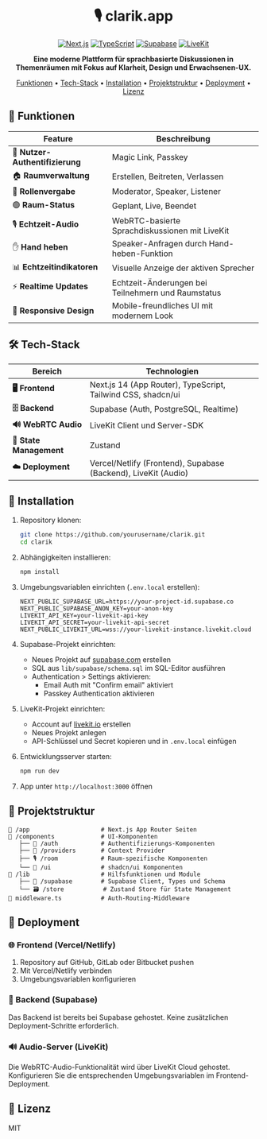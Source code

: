 <div align="center">

# 🎙️ clarik.app

[![Next.js](https://img.shields.io/badge/Next.js-14-black?style=for-the-badge&logo=next.js)](https://nextjs.org/)
[![TypeScript](https://img.shields.io/badge/TypeScript-blue?style=for-the-badge&logo=typescript)](https://www.typescriptlang.org/)
[![Supabase](https://img.shields.io/badge/Supabase-green?style=for-the-badge&logo=supabase)](https://supabase.io/)
[![LiveKit](https://img.shields.io/badge/LiveKit-red?style=for-the-badge)](https://livekit.io/)

**Eine moderne Plattform für sprachbasierte Diskussionen in Themenräumen mit Fokus auf Klarheit, Design und Erwachsenen-UX.**

[Funktionen](#-funktionen) • 
[Tech-Stack](#-tech-stack) • 
[Installation](#-installation) • 
[Projektstruktur](#-projektstruktur) • 
[Deployment](#-deployment) • 
[Lizenz](#-lizenz)

</div>

## 🚀 Funktionen

| Feature | Beschreibung |
|---------|-------------|
| 🔐 **Nutzer-Authentifizierung** | Magic Link, Passkey |
| 🏠 **Raumverwaltung** | Erstellen, Beitreten, Verlassen |
| 👥 **Rollenvergabe** | Moderator, Speaker, Listener |
| 🟢 **Raum-Status** | Geplant, Live, Beendet |
| 🎙️ **Echtzeit-Audio** | WebRTC-basierte Sprachdiskussionen mit LiveKit |
| ✋ **Hand heben** | Speaker-Anfragen durch Hand-heben-Funktion |
| 📊 **Echtzeitindikatoren** | Visuelle Anzeige der aktiven Sprecher |
| ⚡ **Realtime Updates** | Echtzeit-Änderungen bei Teilnehmern und Raumstatus |
| 📱 **Responsive Design** | Mobile-freundliches UI mit modernem Look |

## 🛠️ Tech-Stack

<div align="center">

| Bereich | Technologien |
|--------|---------------|
| **🖥️ Frontend** | Next.js 14 (App Router), TypeScript, Tailwind CSS, shadcn/ui |
| **🗄️ Backend** | Supabase (Auth, PostgreSQL, Realtime) |
| **🔊 WebRTC Audio** | LiveKit Client und Server-SDK |
| **🧠 State Management** | Zustand |
| **☁️ Deployment** | Vercel/Netlify (Frontend), Supabase (Backend), LiveKit (Audio) |

</div>

## 🔧 Installation

1. Repository klonen:
   ```bash
   git clone https://github.com/yourusername/clarik.git
   cd clarik
   ```

2. Abhängigkeiten installieren:
   ```bash
   npm install
   ```

3. Umgebungsvariablen einrichten (`.env.local` erstellen):
   ```
   NEXT_PUBLIC_SUPABASE_URL=https://your-project-id.supabase.co
   NEXT_PUBLIC_SUPABASE_ANON_KEY=your-anon-key
   LIVEKIT_API_KEY=your-livekit-api-key
   LIVEKIT_API_SECRET=your-livekit-api-secret
   NEXT_PUBLIC_LIVEKIT_URL=wss://your-livekit-instance.livekit.cloud
   ```

4. Supabase-Projekt einrichten:
   - Neues Projekt auf [supabase.com](https://supabase.com) erstellen
   - SQL aus `lib/supabase/schema.sql` im SQL-Editor ausführen
   - Authentication > Settings aktivieren: 
     - Email Auth mit "Confirm email" aktiviert
     - Passkey Authentication aktivieren

5. LiveKit-Projekt einrichten:
   - Account auf [livekit.io](https://livekit.io) erstellen
   - Neues Projekt anlegen
   - API-Schlüssel und Secret kopieren und in `.env.local` einfügen

6. Entwicklungsserver starten:
   ```bash
   npm run dev
   ```

7. App unter `http://localhost:3000` öffnen

## 📂 Projektstruktur

```
📁 /app                    # Next.js App Router Seiten
📁 /components             # UI-Komponenten
   ├── 🔑 /auth            # Authentifizierungs-Komponenten
   ├── 🔌 /providers       # Context Provider
   ├── 🎙️ /room            # Raum-spezifische Komponenten
   └── 🧩 /ui              # shadcn/ui Komponenten
📁 /lib                    # Hilfsfunktionen und Module
   ├── 🔄 /supabase        # Supabase Client, Types und Schema
   └── 🗃️ /store           # Zustand Store für State Management
📄 middleware.ts           # Auth-Routing-Middleware
```

## 🚀 Deployment

### 🌐 Frontend (Vercel/Netlify)

1. Repository auf GitHub, GitLab oder Bitbucket pushen
2. Mit Vercel/Netlify verbinden
3. Umgebungsvariablen konfigurieren

### 🔐 Backend (Supabase)

Das Backend ist bereits bei Supabase gehostet. Keine zusätzlichen Deployment-Schritte erforderlich.

### 🔊 Audio-Server (LiveKit)

Die WebRTC-Audio-Funktionalität wird über LiveKit Cloud gehostet. Konfigurieren Sie die entsprechenden Umgebungsvariablen im Frontend-Deployment.

## 📜 Lizenz

MIT